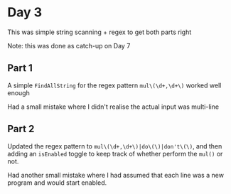 # Day 3

This was simple string scanning + regex to get both parts right

Note: this was done as catch-up on Day 7

## Part 1

A simple `FindAllString` for the regex pattern `mul\(\d+,\d+\)` worked well enough

Had a small mistake where I didn't realise the actual input was multi-line

## Part 2

Updated the regex pattern to `mul\(\d+,\d+\)|do\(\)|don't\(\)`, and then adding an `isEnabled` toggle to keep track of whether perform the `mul()` or not.

Had another small mistake where I had assumed that each line was a new program and would start enabled.